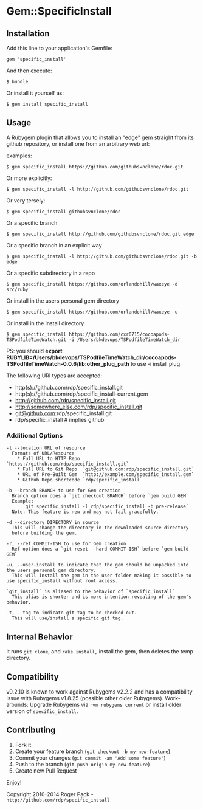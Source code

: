 # Gem::SpecificInstall

## Installation

Add this line to your application's Gemfile:

    gem 'specific_install'

And then execute:

    $ bundle

Or install it yourself as:

    $ gem install specific_install

## Usage

A Rubygem plugin that allows you to install an "edge" gem straight from its github repository,
  or install one from an arbitrary web url:

examples:

`
  $ gem specific_install https://github.com/githubsvnclone/rdoc.git
`

Or more explicitly:

`
  $ gem specific_install -l http://github.com/githubsvnclone/rdoc.git
`

Or very tersely:

`
  $ gem specific_install githubsvnclone/rdoc
`

Or a specific branch

`
  $ gem specific_install http://github.com/githubsvnclone/rdoc.git edge
`

Or a specific branch in an explicit way

`
  $ gem specific_install -l http://github.com/githubsvnclone/rdoc.git -b edge
`

Or a specific subdirectory in a repo

`
  $ gem specific_install https://github.com/orlandohill/waxeye -d src/ruby
`

Or install in the users personal gem directory

`
  $ gem specific_install https://github.com/orlandohill/waxeye -u
`

Or install in the install directory

`
  $ gem specific_install https://github.com/cxr0715/cocoapods-TSPodfileTimeWatch.git -i /Users/bkdevops/TSPodfileTimeWatch_dir
`

PS: you should **export RUBYLIB=/Users/bkdevops/TSPodfileTimeWatch_dir/cocoapods-TSPodfileTimeWatch-0.0.6/lib:other_plug_path** to use -i install plug

The following URI types are accepted:

- http(s)://github.com/rdp/specific_install.git
- http(s)://github.com/rdp/specific_install-current.gem
- http://github.com/rdp/specific_install.git
- http://somewhere_else.com/rdp/specific_install.git
- git@github.com:rdp/specific_install.git
- rdp/specific_install # implies github

### Additional Options

    -l --location URL of resource
      Formats of URL/Resource
        * Full URL to HTTP Repo `https://github.com/rdp/specific_install.git`
        * Full URL to Git Repo  `git@github.com:rdp/specific_install.git`
        * URL of Pre-Built Gem  `http://example.com/specific_install.gem`
        * Github Repo shortcode `rdp/specific_install`

    -b --branch BRANCH to use for Gem creation
      Branch option does a `git checkout BRANCH` before `gem build GEM`
      Example:
          `git specific_install -l rdp/specific_install -b pre-release`
      Note: This feature is new and may not fail gracefully.

    -d --directory DIRECTORY in source
      This will change the directory in the downloaded source directory
      before building the gem.

    -r, --ref COMMIT-ISH to use for Gem creation
      Ref option does a `git reset --hard COMMIT-ISH` before `gem build GEM`

    -u, --user-install to indicate that the gem should be unpacked into the users personal gem directory.
      This will install the gem in the user folder making it possible to use specific_install without root access.

    `git_install` is aliased to the behavior of `specific_install`
      This alias is shorter and is more intention revealing of the gem's behavior.
      
    -t, --tag to indicate git tag to be checked out.
      This will use/install a specific git tag.
      
## Internal Behavior

It runs `git clone`, and `rake install,` install the gem, then deletes the temp directory.

## Compatibility

v0.2.10 is known to work against Rubygems v2.2.2 and has a compatibility issue with Rubygems v1.8.25 (possible other older Rubygems).
Work-arounds: Upgrade Rubygems via `rvm rubygems current` or install older version of `specific_install`.
## Contributing

1. Fork it
2. Create your feature branch (`git checkout -b my-new-feature`)
3. Commit your changes (`git commit -am 'Add some feature'`)
4. Push to the branch (`git push origin my-new-feature`)
5. Create new Pull Request

Enjoy!

Copyright 2010-2014 Roger Pack - `http://github.com/rdp/specific_install`

